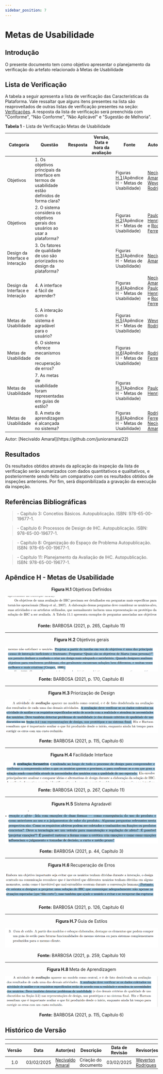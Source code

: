 ```yaml
---
sidebar_position: 7
---
```


# Metas de Usabilidade

## Introdução

O presente documento tem como objetivo apresentar o planejamento da verificação do artefato relacionado à Metas de Usabilidade

## Lista de Verificação

A tabela a seguir apresenta a lista de verificação das Características da Plataforma. Vale ressaltar que alguns itens presentes na lista são reaproveitados de outras listas de verificação presentes na seção: [Verificações](/docs/category/verificações). A resposta da lista de verificação será preenchida com "Conforme", "Não Conforme", "Não Aplicável" e "Sugestão de Melhoria". 

<p style={{ textAlign: 'center', fontSize: '18px' }}><b>Tabela 1</b> - Lista de Verificação Metas de Usabilidade</p>

| Categoria | Questão | Resposta | Versão, Data e hora da avaliação | Fonte | Autor(es) |
|-----------|---------|----------|----------------------------------|-------|-----------|
| Objetivos | 1. Os objetivos principais da interface em termos de usabilidade estão definidos de forma clara?|          |          |  Figuras [H.1](./metasDeUsabilidade.md#apêndice-h---características-da-plataforma)(Apêndice H - Metas de Usabilidade) |   [Necivaldo Amaral](https://github.com/junioramaral22) e [Weverton Rodrigues](https://github.com/vevetin)   |
| Objetivos | 2. O sistema considera os objetivos gerais dos usuários ao usar a plataforma?|          |          |   Figuras [H.2](./metasDeUsabilidade.md#apêndice-h---características-da-plataforma)(Apêndice H - Metas de Usabilidade) |   [Paulo Henrique](https://github.com/paulomh) e [Rodrigo Ferreira](https://github.com/rodwendrel) |
| Design da Interface e Interação | 3. Os fatores de qualidade de uso são priorizados no design da plataforma?|          |          |   Figuras [H.3](./metasDeUsabilidade.md#apêndice-h---características-da-plataforma)(Apêndice H - Metas de Usabilidade) |     [Necivaldo Amaral](https://github.com/junioramaral22) |
| Design da Interface e Interação | 4. A interface é fácil de aprender?|          |          |   Figuras [H.4](./metasDeUsabilidade.md#apêndice-h---características-da-plataforma)(Apêndice H - Metas de Usabilidade) |     [Necivaldo Amaral](https://github.com/junioramaral22), [Paulo Henrique](https://github.com/paulomh) e [Rodrigo Ferreira](https://github.com/rodwendrel)|
| Metas de Usabilidade | 5. A interação com o sistema é agradável para o usuário?|          |          |   Figuras [H.5](./metasDeUsabilidade.md#apêndice-h---características-da-plataforma)(Apêndice H - Metas de Usabilidade) | [Weverton Rodrigues](https://github.com/vevetin) |
| Metas de Usabilidade| 6. O sistema oferece mecanismos de recuperação de erros?|          |          |   Figuras [H.6](./metasDeUsabilidade.md#apêndice-h---características-da-plataforma)(Apêndice H - Metas de Usabilidade) | [Rodrigo Ferreira](https://github.com/rodwendrel) |
| Metas de Usabilidade| 7. As metas de usabilidade foram representadas em guias de estilo?|          |          |  Figuras [H.7](./metasDeUsabilidade.md#apêndice-h---características-da-plataforma)(Apêndice H - Metas de Usabilidade) | [Paulo Henrique](https://github.com/paulomh)   |
|  Metas de Usabilidade | 8. A meta de aprendizagem é alcançada no sistema?|          |          |  Figuras [H.8](./metasDeUsabilidade.md#apêndice-h---características-da-plataforma)(Apêndice H - Metas de Usabilidade) | [Rodrigo Ferreira](https://github.com/rodwendrel) e [Necivaldo Amaral](https://github.com/junioramaral22)   |


<p style={{ textAlign: 'center', fontSize: '17px' }}>Autor: [Necivaldo Amaral](https://github.com/junioramaral22) </p>

## Resultados

Os resultados obtidos através da aplicação da inspeção da lista de verificação serão sumarizados com dados quantitativos e qualitativos, e posteriormente sendo feito um comparativo com os resultados obtidos de inspeções anteriores. Por fim, será disponibilizada a gravação da execução da inspeção.

## Referências Bibliográficas

> \-  Capítulo 3: Concetios Básicos. Autopublicação. ISBN: 978-65-00-19677-1.

> \-  Capítulo 6: Processos de Design de IHC.  Autopublicação. ISBN: 978-65-00-19677-1.

> \-  Capítulo 8: Organização do Espaço de Problema Autopublicação. ISBN: 978-65-00-19677-1.

> \-  Capítulo 11: Planejamento da Avaliação de IHC. Autopublicação. ISBN: 978-65-00-19677-1. 

## Apêndice H - Metas de Usabilidade

<center>

<p style={{ textAlign: 'center', fontSize: '18px' }}><b>Figura H.1 </b>Objetivos Definidos</p>

![Objetivos Definidos](../../assets/metasUsabilidade1.png)

<p style={{ textAlign: 'center', fontSize: '18px' }}><b>Fonte:</b> BARBOSA (2021, p. 265, Capítulo 11)</p>

</center>

---

<center>
<p style={{ textAlign: 'center', fontSize: '18px' }}><b>Figura H.2 </b>Objetivos gerais</p>

![Modelo Conceitual](../../assets/metasUsabilidade2.png)

<p style={{ textAlign: 'center', fontSize: '18px' }}><b>Fonte:</b> BARBOSA (2021, p. 170, Capítulo 8)</p>

</center>

---

<center>
<p style={{ textAlign: 'center', fontSize: '18px' }}><b>Figura H.3 </b>Priorização de Design</p>

![Interface Plataforma](../../assets/metasUsabilidade3.png)

<p style={{ textAlign: 'center', fontSize: '18px' }}><b>Fonte:</b> BARBOSA (2021, p. 115, Capítulo 6)</p>

</center>

---

<center>
<p style={{ textAlign: 'center', fontSize: '18px' }}><b>Figura H.4 </b>Facilidade Interface</p>

![Instruções Plataforma](../../assets/metasUsabilidade4.png)

<p style={{ textAlign: 'center', fontSize: '18px' }}><b>Fonte:</b> BARBOSA (2021, p. 267, Capítulo 11)</p>

</center>

---

<center>
<p style={{ textAlign: 'center', fontSize: '18px' }}><b>Figura H.5 </b>Sistema Agradavél</p>

![Navegação Plataforma](../../assets/metasUsabilidade5.png)

<p style={{ textAlign: 'center', fontSize: '18px' }}><b>Fonte:</b> BARBOSA (2021, p. 44, Capítulo 3)</p>

</center>

---

<center>
<p style={{ textAlign: 'center', fontSize: '18px' }}><b>Figura H.6 </b>Recuperação de Erros</p>

![Prevenção de Erros](../../assets/metasUsabilidade6.png)

<p style={{ textAlign: 'center', fontSize: '18px' }}><b>Fonte:</b> BARBOSA (2021, p. 126, Capítulo 6)</p>

</center>

---

<center>
<p style={{ textAlign: 'center', fontSize: '18px' }}><b>Figura H.7 </b>Guia de Estilos</p>

![Nível de Conhecimento Usúarios](../../assets/metasUsabilidade7.png)

<p style={{ textAlign: 'center', fontSize: '18px' }}><b>Fonte:</b> BARBOSA (2021, p. 259, Capítulo 10)</p>

</center>

---

<center>
<p style={{ textAlign: 'center', fontSize: '18px' }}><b>Figura H.8 </b>Meta de Aprendizagem</p>

![Feedback Usuários](../../assets/metasUsabilidade8.png)

<p style={{ textAlign: 'center', fontSize: '18px' }}><b>Fonte:</b> BARBOSA (2021, p. 115, Capítulo 6)</p>

</center>

## Histórico de Versão
---
| Versão | Data | Autor(es) | Descrição | Data de Revisão | Revisor(es) |
|:---:|:---:|---|---|:---:|---|
| 1.0 | 03/02/2025 | [Necivaldo Amaral](https://github.com/junioramaral22) | Criação do documento | 03/02/2025 |[Weverton Rodrigues](https://github.com/vevetin)|